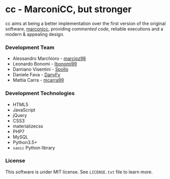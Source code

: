 # cc - MarconiCC, but stronger

cc aims at being a better implementation over the first version of the original software, [marconicc](https://github.com/marconivr/marconicc), providing _commented code_, reliable executions and a modern & appealing design.

### Development Team

- Alessandro Marchioro - [marcioz98](https://github.com/marcioz98)
- Leonardo Bonomi - [lbonomi99](https://github.com/lbonomi99)
- Damiano Visentini - [Spollo](https://github.com/Spollo)
- Daniele Fava - [DanyFv](https://github.com/DanyFv)
- Mattia Carra - [mcarra99](https://github.com/mcarra99)

### Development Technologies 

- HTML5
- JavaScript
- jQuery
- CSS3
- materializecss
- PHP7
- MySQL
- Python3.5+
- `sanic` Python library

### License

This software is under MIT license. See `LICENSE.txt` file to learn more.
